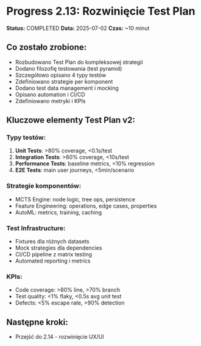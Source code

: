 # Progress 2.13: Rozwinięcie Test Plan

**Status:** COMPLETED
**Data:** 2025-07-02
**Czas:** ~10 minut

## Co zostało zrobione:
- Rozbudowano Test Plan do kompleksowej strategii
- Dodano filozofię testowania (test pyramid)
- Szczegółowo opisano 4 typy testów
- Zdefiniowano strategie per komponent
- Dodano test data management i mocking
- Opisano automation i CI/CD
- Zdefiniowano metryki i KPIs

## Kluczowe elementy Test Plan v2:

### Typy testów:
1. **Unit Tests**: >80% coverage, <0.1s/test
2. **Integration Tests**: >60% coverage, <10s/test
3. **Performance Tests**: baseline metrics, <10% regression
4. **E2E Tests**: main user journeys, <5min/scenario

### Strategie komponentów:
- MCTS Engine: node logic, tree ops, persistence
- Feature Engineering: operations, edge cases, properties
- AutoML: metrics, training, caching

### Test Infrastructure:
- Fixtures dla różnych datasets
- Mock strategies dla dependencies
- CI/CD pipeline z matrix testing
- Automated reporting i metrics

### KPIs:
- Code coverage: >80% line, >70% branch
- Test quality: <1% flaky, <0.5s avg unit test
- Defects: <5% escape rate, >90% detection

## Następne kroki:
- Przejść do 2.14 - rozwinięcie UX/UI